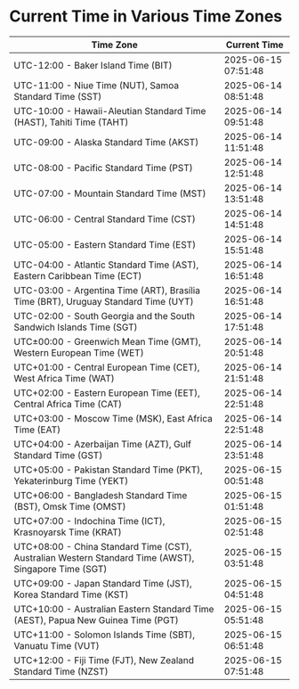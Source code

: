 # Current Time in Various Time Zones

| Time Zone | Current Time |
|-----------|--------------|
| UTC-12:00 - Baker Island Time (BIT) | 2025-06-15 07:51:48 |
| UTC-11:00 - Niue Time (NUT), Samoa Standard Time (SST) | 2025-06-14 08:51:48 |
| UTC-10:00 - Hawaii-Aleutian Standard Time (HAST), Tahiti Time (TAHT) | 2025-06-14 09:51:48 |
| UTC-09:00 - Alaska Standard Time (AKST) | 2025-06-14 11:51:48 |
| UTC-08:00 - Pacific Standard Time (PST) | 2025-06-14 12:51:48 |
| UTC-07:00 - Mountain Standard Time (MST) | 2025-06-14 13:51:48 |
| UTC-06:00 - Central Standard Time (CST) | 2025-06-14 14:51:48 |
| UTC-05:00 - Eastern Standard Time (EST) | 2025-06-14 15:51:48 |
| UTC-04:00 - Atlantic Standard Time (AST), Eastern Caribbean Time (ECT) | 2025-06-14 16:51:48 |
| UTC-03:00 - Argentina Time (ART), Brasília Time (BRT), Uruguay Standard Time (UYT) | 2025-06-14 16:51:48 |
| UTC-02:00 - South Georgia and the South Sandwich Islands Time (SGT) | 2025-06-14 17:51:48 |
| UTC±00:00 - Greenwich Mean Time (GMT), Western European Time (WET) | 2025-06-14 20:51:48 |
| UTC+01:00 - Central European Time (CET), West Africa Time (WAT) | 2025-06-14 21:51:48 |
| UTC+02:00 - Eastern European Time (EET), Central Africa Time (CAT) | 2025-06-14 22:51:48 |
| UTC+03:00 - Moscow Time (MSK), East Africa Time (EAT) | 2025-06-14 22:51:48 |
| UTC+04:00 - Azerbaijan Time (AZT), Gulf Standard Time (GST) | 2025-06-14 23:51:48 |
| UTC+05:00 - Pakistan Standard Time (PKT), Yekaterinburg Time (YEKT) | 2025-06-15 00:51:48 |
| UTC+06:00 - Bangladesh Standard Time (BST), Omsk Time (OMST) | 2025-06-15 01:51:48 |
| UTC+07:00 - Indochina Time (ICT), Krasnoyarsk Time (KRAT) | 2025-06-15 02:51:48 |
| UTC+08:00 - China Standard Time (CST), Australian Western Standard Time (AWST), Singapore Time (SGT) | 2025-06-15 03:51:48 |
| UTC+09:00 - Japan Standard Time (JST), Korea Standard Time (KST) | 2025-06-15 04:51:48 |
| UTC+10:00 - Australian Eastern Standard Time (AEST), Papua New Guinea Time (PGT) | 2025-06-15 05:51:48 |
| UTC+11:00 - Solomon Islands Time (SBT), Vanuatu Time (VUT) | 2025-06-15 06:51:48 |
| UTC+12:00 - Fiji Time (FJT), New Zealand Standard Time (NZST) | 2025-06-15 07:51:48 |
